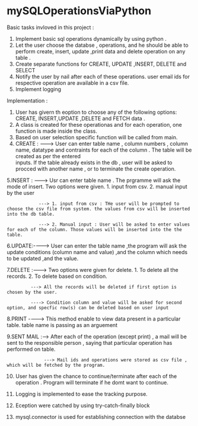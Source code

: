 # mySQLOperationsViaPython

Basic tasks invloved in this project :

1. Implement basic sql operations dynamically by using python . 
2. Let the user choose the databse , operations, and he should be able to perform create, insert, update ,print data and delete operation on any table . 
3. Create separate functions for CREATE, UPDATE ,INSERT, DELETE and SELECT
5. Notify the user by nail after each of these operations. user email ids for respective operation  are available in a csv file. 
6. Implement logging 

Implementation : 

1. User has givern th eoption to choose any of the following options: CREATE, INSERT,UPDATE ,DELETE and FETCH data .
2. A class is created for these operationas and for each operation, one function is made inside the class.
3. Based on user selection specific function will be called from main. 
4. CREATE : ---> User can enter table name , column numbers , column name, datatype and contraints for each of the column . The table will be created as per the entered                     
             inputs. If the table already exists in the db , user will be asked to procced with another name , or to terminate the create operation.

5.INSERT :  ---> Usr can enter table name . The prgramme will ask the mode of insert. Two options were given. 1. input from csv. 2. manual input by the user  
                
                ---> 1. input from csv : THe user will be prompted to choose the csv file from system. the values from csv will be inserted into the db table. 
                
                ---> 2. Manual input : User will be asked to enter values for each of the column. Those values will be inserted into the the table.
                 

6.UPDATE:----> User can enter the table name ,the program will ask the update conditions (column name and value) ,and the column which needs to be updated ,and the value.
  

7.DELETE :---> Two options were given for delete. 1. To delete all the records. 2. To delete based on condition. 

             ---> All the records will be deleted if first option is chosen by the user.
             
             ----> Condition column and value will be asked for second option, and specfic row(s) can be deleted based on user input
             
 8.PRINT   ----> This method enable to view data present in a particular table. table name is passing as an arguement
 
 9.SENT MAIL :--> After each of the operation (except print) , a mail will be sent to the responsible person , saying that particular operation has performed on table. 
 
                  ---> Mail ids and operations were stored as csv file , which will be fetched by the program. 
              
10. User has given the chance to continue/terminate after each of the operation . Program will terminate if he domt want to continue. 

11. Logging is implemented to ease the tracking purpose. 

12. Eception were catched by using try-catch-finally block 

13. mysql.connector is used for establishing connection with the databse                     




             

        





